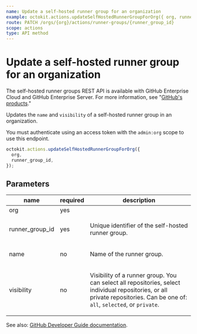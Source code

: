 ```yaml
---
name: Update a self-hosted runner group for an organization
example: octokit.actions.updateSelfHostedRunnerGroupForOrg({ org, runner_group_id })
route: PATCH /orgs/{org}/actions/runner-groups/{runner_group_id}
scope: actions
type: API method
---
```


# Update a self-hosted runner group for an organization

The self-hosted runner groups REST API is available with GitHub Enterprise Cloud and GitHub Enterprise Server. For more information, see "[GitHub's products](https://docs.github.com/github/getting-started-with-github/githubs-products)."

Updates the `name` and `visibility` of a self-hosted runner group in an organization.

You must authenticate using an access token with the `admin:org` scope to use this endpoint.

```js
octokit.actions.updateSelfHostedRunnerGroupForOrg({
  org,
  runner_group_id,
});
```

## Parameters

<table>
  <thead>
    <tr>
      <th>name</th>
      <th>required</th>
      <th>description</th>
    </tr>
  </thead>
  <tbody>
    <tr><td>org</td><td>yes</td><td>

</td></tr>
<tr><td>runner_group_id</td><td>yes</td><td>

Unique identifier of the self-hosted runner group.

</td></tr>
<tr><td>name</td><td>no</td><td>

Name of the runner group.

</td></tr>
<tr><td>visibility</td><td>no</td><td>

Visibility of a runner group. You can select all repositories, select individual repositories, or all private repositories. Can be one of: `all`, `selected`, or `private`.

</td></tr>
  </tbody>
</table>

See also: [GitHub Developer Guide documentation](https://developer.github.com/v3/actions/self-hosted-runner-groups/#update-a-self-hosted-runner-group-for-an-organization).
